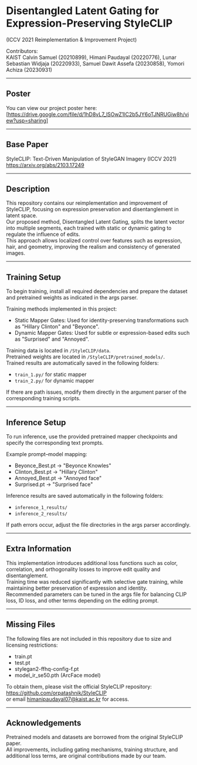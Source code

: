 # Disentangled Latent Gating for Expression-Preserving StyleCLIP  
(ICCV 2021 Reimplementation & Improvement Project)

Contributors:  
KAIST
Calvin Samuel (20210899), Himani Paudayal (20220776), Lunar Sebastian Widjaja (20220933), Samuel Dawit Assefa (20230858), Yomori Achiza (20230931)

---

## Poster  
You can view our project poster here:  
[https://drive.google.com/file/d/1hD8vL7_lSOwZ1lC2b5JY6oTJNRUGiw8h/view?usp=sharing]

---

## Base Paper  
StyleCLIP: Text-Driven Manipulation of StyleGAN Imagery (ICCV 2021)  
https://arxiv.org/abs/2103.17249

---

## Description  
This repository contains our reimplementation and improvement of StyleCLIP, focusing on expression preservation and disentanglement in latent space.  
Our proposed method, Disentangled Latent Gating, splits the latent vector into multiple segments, each trained with static or dynamic gating to regulate the influence of edits.  
This approach allows localized control over features such as expression, hair, and geometry, improving the realism and consistency of generated images.

---

## Training Setup  
To begin training, install all required dependencies and prepare the dataset and pretrained weights as indicated in the args parser.  

Training methods implemented in this project:

- Static Mapper Gates: Used for identity-preserving transformations such as "Hillary Clinton" and "Beyonce".  
- Dynamic Mapper Gates: Used for subtle or expression-based edits such as "Surprised" and "Annoyed".  

Training data is located in `/StyleCLIP/data`.  
Pretrained weights are located in `/StyleCLIP/pretrained_models/`.  
Trained results are automatically saved in the following folders:

- `train_1.py/` for static mapper  
- `train_2.py/` for dynamic mapper  

If there are path issues, modify them directly in the argument parser of the corresponding training scripts.

---

## Inference Setup  
To run inference, use the provided pretrained mapper checkpoints and specify the corresponding text prompts.  

Example prompt–model mapping:  
- Beyonce_Best.pt → "Beyonce Knowles"  
- Clinton_Best.pt → "Hillary Clinton"  
- Annoyed_Best.pt → "Annoyed face"  
- Surprised.pt → "Surprised face"  

Inference results are saved automatically in the following folders:
- `inference_1_results/`  
- `inference_2_results/`

If path errors occur, adjust the file directories in the args parser accordingly.

---

## Extra Information  
This implementation introduces additional loss functions such as color, correlation, and orthogonality losses to improve edit quality and disentanglement.  
Training time was reduced significantly with selective gate training, while maintaining better preservation of expression and identity.  
Recommended parameters can be tuned in the args file for balancing CLIP loss, ID loss, and other terms depending on the editing prompt.

---

## Missing Files  
The following files are not included in this repository due to size and licensing restrictions:  
- train.pt  
- test.pt  
- stylegan2-ffhq-config-f.pt  
- model_ir_se50.pth (ArcFace model)

To obtain them, please visit the official StyleCLIP repository:  
https://github.com/orpatashnik/StyleCLIP  
or email himanipaudayal07@kaist.ac.kr for access.

---

## Acknowledgements  
Pretrained models and datasets are borrowed from the original StyleCLIP paper.  
All improvements, including gating mechanisms, training structure, and additional loss terms, are original contributions made by our team.
